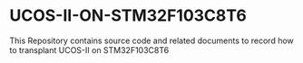 # UCOS-II-ON-STM32F103C8T6
This Repository contains source code and related documents to record how to transplant UCOS-II on STM32F103C8T6
